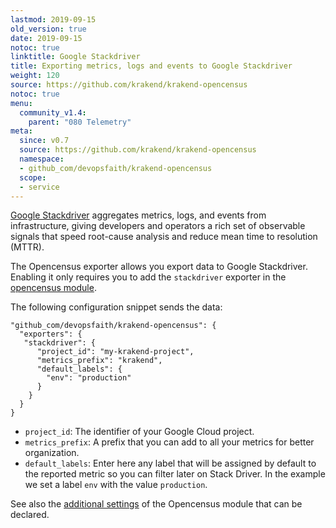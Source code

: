 ```yaml
---
lastmod: 2019-09-15
old_version: true
date: 2019-09-15
notoc: true
linktitle: Google Stackdriver
title: Exporting metrics, logs and events to Google Stackdriver
weight: 120
source: https://github.com/krakend/krakend-opencensus
notoc: true
menu:
  community_v1.4:
    parent: "080 Telemetry"
meta:
  since: v0.7
  source: https://github.com/krakend/krakend-opencensus
  namespace:
  - github_com/devopsfaith/krakend-opencensus
  scope:
  - service
---
```


[Google Stackdriver](https://cloud.google.com/stackdriver/) aggregates metrics, logs, and events from infrastructure, giving developers and operators a rich set of observable signals that speed root-cause analysis and reduce mean time to resolution (MTTR).

The Opencensus exporter allows you export data to Google Stackdriver. Enabling it only requires you to add the `stackdriver` exporter in the [opencensus module](/docs/v1.4/telemetry/opencensus/).

The following configuration snippet sends the data:

    "github_com/devopsfaith/krakend-opencensus": {
      "exporters": {
       "stackdriver": {
          "project_id": "my-krakend-project",
          "metrics_prefix": "krakend",
          "default_labels": {
            "env": "production"
          }
        }
      }
    }

*   `project_id`: The identifier of your Google Cloud project.
*   `metrics_prefix`: A prefix that you can add to all your metrics for better organization.
*   `default_labels`: Enter here any label that will be assigned by default to the reported metric so you can filter later on Stack Driver. In the example we set a label `env` with the value `production`.

See also the [additional settings](/docs/v1.4/telemetry/opencensus/) of the Opencensus module that can be declared.
